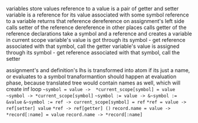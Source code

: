 variables store values
reference to a value is a pair of getter and setter
variable is a reference for its value associated with some symbol
reference to a variable returns that reference
dereference on assignment's left side calls setter of the reference
dereference in other places calls getter of the reference
declarations take a symbol and a reference and creates a variable in current scope
variable's value is got through its symbol - get reference associated with that symbol, call the getter
variable's value is assigned through its symbol - get reference associated with that symbol, call the setter

assignment's and definition's lhs is transformed into atom if its just a name, or evaluates to a symbol
tranaformantion should happen at evaluation phase, because translated tree would contain names as well, which will create inf loop
`~symbol = value ->  *current_scope[symbol] = value`
`~symbol -> *current_scope[symbol]`
`~symbol := value -> &~symbol := &value`
`&~symbol := ref -> current_scope[symbol] = ref`
`*ref = value -> ref[setter] value`
`*ref -> ref[getter] ()`
`record.name = value ->  *record[:name] = value`
`record.name -> *record[:name]`